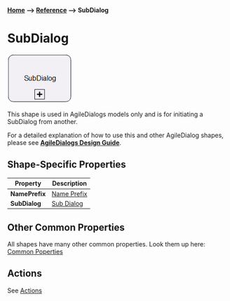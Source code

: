 __[Home](/) --> [Reference](/ref) --> SubDialog__

# SubDialog

![SubDialog](media/SubDialog.png)

This shape is used in AgileDialogs models only and is for initiating a SubDialog
from another.

For a detailed explanation of how to use this and other AgileDialog shapes,
please see **[AgileDialogs Design Guide](../guides/AgileDialogs-DesignGuide.md)**.

## Shape-Specific Properties

| Property | Description |
| -------- | ----------- |
| **NamePrefix** | [Name Prefix](common/NamePrefix.md)  |
| **SubDialog**  | [Sub Dialog](common/SubProcess.md) |

## Other Common Properties
All shapes have many other common properties. Look them up here: [Common Poperties](common/README.md)

## Actions
See [Actions](common/Actions.md)
